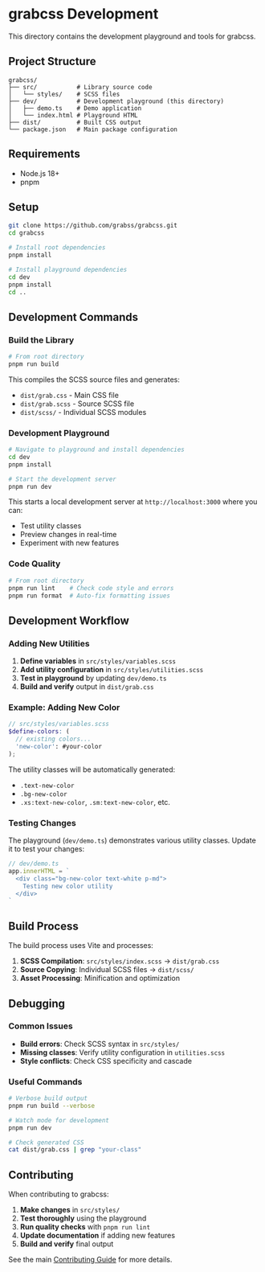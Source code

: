 # grabcss Development

This directory contains the development playground and tools for grabcss.

## Project Structure

```
grabcss/
├── src/           # Library source code
│   └── styles/    # SCSS files
├── dev/           # Development playground (this directory)
│   ├── demo.ts    # Demo application
│   └── index.html # Playground HTML
├── dist/          # Built CSS output
└── package.json   # Main package configuration
```

## Requirements

- Node.js 18+
- pnpm

## Setup

```bash
git clone https://github.com/grabss/grabcss.git
cd grabcss

# Install root dependencies
pnpm install

# Install playground dependencies
cd dev
pnpm install
cd ..
```

## Development Commands

### Build the Library

```bash
# From root directory
pnpm run build
```

This compiles the SCSS source files and generates:

- `dist/grab.css` - Main CSS file
- `dist/grab.scss` - Source SCSS file
- `dist/scss/` - Individual SCSS modules

### Development Playground

```bash
# Navigate to playground and install dependencies
cd dev
pnpm install

# Start the development server
pnpm run dev
```

This starts a local development server at `http://localhost:3000` where you can:

- Test utility classes
- Preview changes in real-time
- Experiment with new features

### Code Quality

```bash
# From root directory
pnpm run lint    # Check code style and errors
pnpm run format  # Auto-fix formatting issues
```

## Development Workflow

### Adding New Utilities

1. **Define variables** in `src/styles/variables.scss`
2. **Add utility configuration** in `src/styles/utilities.scss`
3. **Test in playground** by updating `dev/demo.ts`
4. **Build and verify** output in `dist/grab.css`

### Example: Adding New Color

```scss
// src/styles/variables.scss
$define-colors: (
  // existing colors...
  'new-color': #your-color
);
```

The utility classes will be automatically generated:

- `.text-new-color`
- `.bg-new-color`
- `.xs:text-new-color`, `.sm:text-new-color`, etc.

### Testing Changes

The playground (`dev/demo.ts`) demonstrates various utility classes. Update it to test your changes:

```typescript
// dev/demo.ts
app.innerHTML = `
  <div class="bg-new-color text-white p-md">
    Testing new color utility
  </div>
`
```

## Build Process

The build process uses Vite and processes:

1. **SCSS Compilation**: `src/styles/index.scss` → `dist/grab.css`
2. **Source Copying**: Individual SCSS files → `dist/scss/`
3. **Asset Processing**: Minification and optimization

## Debugging

### Common Issues

- **Build errors**: Check SCSS syntax in `src/styles/`
- **Missing classes**: Verify utility configuration in `utilities.scss`
- **Style conflicts**: Check CSS specificity and cascade

### Useful Commands

```bash
# Verbose build output
pnpm run build --verbose

# Watch mode for development
pnpm run dev

# Check generated CSS
cat dist/grab.css | grep "your-class"
```

## Contributing

When contributing to grabcss:

1. **Make changes** in `src/styles/`
2. **Test thoroughly** using the playground
3. **Run quality checks** with `pnpm run lint`
4. **Update documentation** if adding new features
5. **Build and verify** final output

See the main [Contributing Guide](../CONTRIBUTING.md) for more details.
